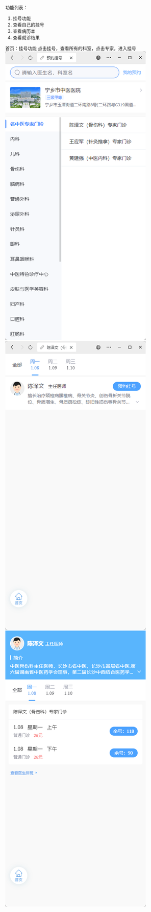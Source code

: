 功能列表：

1. 挂号功能
2. 查看自己的挂号
3. 查看病历本
4. 查看就诊结果

首页：挂号功能
点击挂号，查看所有的科室，点击专家，进入挂号
![image.png](../../images/毕业设计/29b0d7c4472220360956b2ea1a7988ac.png)![image.png](../../images/毕业设计/4176383f7ba4a269f0163579b8342dd6.png)![image.png](../../images/毕业设计/50d0a81fb9c1fe9300108c174f01bb43.png)
